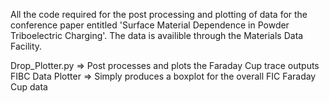 All the code required for the post processing and plotting of data for the conference paper entitled 'Surface Material Dependence in Powder Triboelectric Charging'. The data is availible through the Materials Data Facility.

Drop_Plotter.py   => Post processes and plots the Faraday Cup trace outputs
FIBC Data Plotter => Simply produces a boxplot for the overall FIC Faraday Cup data
